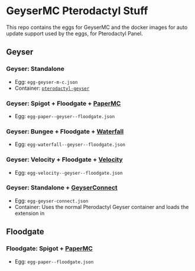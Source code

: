 # GeyserMC Pterodactyl Stuff
This repo contains the eggs for GeyserMC and the docker images for auto update support used by the eggs, for Pterodactyl Panel.

## Geyser
### Geyser: Standalone
* Egg: `egg-geyser-m-c.json`
* Container: [`pterodactyl-geyser`](https://github.com/GeyserMC/pterodactyl-stuff/pkgs/container/pterodactyl-geyser)

### Geyser: Spigot + Floodgate + [PaperMC](https://papermc.io/downloads/paper)
* Egg: `egg-paper--geyser--floodgate.json`

### Geyser: Bungee + Floodgate + [Waterfall](https://papermc.io/downloads/waterfall)
* Egg: `egg-waterfall--geyser--floodgate.json`

### Geyser: Velocity + Floodgate + [Velocity](https://papermc.io/downloads/velocity)
* Egg: `egg-velocity--geyser--floodgate.json`

### Geyser: Standalone + [GeyserConnect](https://github.com/GeyserMC/GeyserConnect)
* Egg: `egg-geyser-connect.json`
* Container: Uses the normal Pterodactyl Geyser container and loads the extension in

## Floodgate
### Floodgate: Spigot + [PaperMC](https://papermc.io/downloads/paper)
* Egg: `egg-paper--floodgate.json`